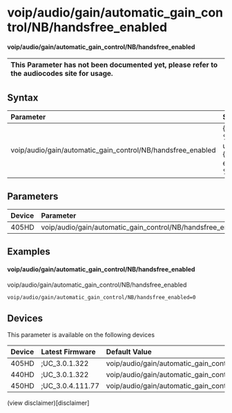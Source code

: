 ﻿---
description: voip/audio/gain/automatic_gain_control/NB/handsfree_enabled
search:
    keywords: ['voip','audio','gain','automatic_gain_control','NB','handsfree_enabled']
---

# voip/audio/gain/automatic_gain_control/NB/handsfree_enabled

#### voip/audio/gain/automatic_gain_control/NB/handsfree_enabled


| This Parameter has not been documented yet, please refer to the audiocodes site for usage.  |
| :--- |

## Syntax
| Parameter | Syntax |
| :--- | :--- |
|voip/audio/gain/automatic_gain_control/NB/handsfree_enabled | {% raw %} undefined {% endraw %} |

## Parameters
|Device|Parameter|value|Description|
|:---|:---|:---|:---|
| 405HD | voip/audio/gain/automatic_gain_control/NB/handsfree_enabled |  |  |

## Examples
#### voip/audio/gain/automatic_gain_control/NB/handsfree_enabled

voip/audio/gain/automatic_gain_control/NB/handsfree_enabled

```
voip/audio/gain/automatic_gain_control/NB/handsfree_enabled=0
```

## Devices
This parameter is available on the following devices

| Device | Latest Firmware | Default Value |
|:---|:---|:---|
| 405HD | ;UC_3.0.1.322 | voip/audio/gain/automatic_gain_control/NB/handsfree_enabled=0 
| 440HD | ;UC_3.0.1.322 | voip/audio/gain/automatic_gain_control/NB/handsfree_enabled=0 
| 450HD | ;UC_3.0.4.111.77 | voip/audio/gain/automatic_gain_control/NB/handsfree_enabled=0 

(view disclaimer)[disclaimer]
